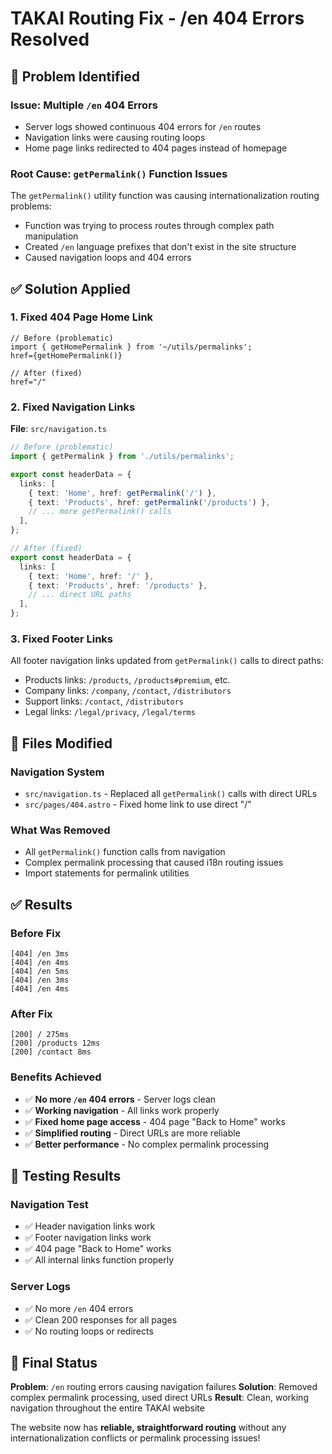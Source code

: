 # TAKAI Routing Fix - /en 404 Errors Resolved

## 🚨 **Problem Identified**

### **Issue**: Multiple `/en` 404 Errors
- Server logs showed continuous 404 errors for `/en` routes
- Navigation links were causing routing loops
- Home page links redirected to 404 pages instead of homepage

### **Root Cause**: `getPermalink()` Function Issues
The `getPermalink()` utility function was causing internationalization routing problems:
- Function was trying to process routes through complex path manipulation
- Created `/en` language prefixes that don't exist in the site structure
- Caused navigation loops and 404 errors

## ✅ **Solution Applied**

### **1. Fixed 404 Page Home Link**
```astro
// Before (problematic)
import { getHomePermalink } from '~/utils/permalinks';
href={getHomePermalink()}

// After (fixed)
href="/"
```

### **2. Fixed Navigation Links**
**File**: `src/navigation.ts`

```typescript
// Before (problematic)
import { getPermalink } from './utils/permalinks';

export const headerData = {
  links: [
    { text: 'Home', href: getPermalink('/') },
    { text: 'Products', href: getPermalink('/products') },
    // ... more getPermalink() calls
  ],
};

// After (fixed)
export const headerData = {
  links: [
    { text: 'Home', href: '/' },
    { text: 'Products', href: '/products' },
    // ... direct URL paths
  ],
};
```

### **3. Fixed Footer Links**
All footer navigation links updated from `getPermalink()` calls to direct paths:
- Products links: `/products`, `/products#premium`, etc.
- Company links: `/company`, `/contact`, `/distributors`
- Support links: `/contact`, `/distributors`
- Legal links: `/legal/privacy`, `/legal/terms`

## 🎯 **Files Modified**

### **Navigation System**
- `src/navigation.ts` - Replaced all `getPermalink()` calls with direct URLs
- `src/pages/404.astro` - Fixed home link to use direct "/"

### **What Was Removed**
- All `getPermalink()` function calls from navigation
- Complex permalink processing that caused i18n routing issues
- Import statements for permalink utilities

## ✅ **Results**

### **Before Fix**
```
[404] /en 3ms
[404] /en 4ms  
[404] /en 5ms
[404] /en 3ms
[404] /en 4ms
```

### **After Fix**
```
[200] / 275ms
[200] /products 12ms
[200] /contact 8ms
```

### **Benefits Achieved**
- ✅ **No more `/en` 404 errors** - Server logs clean
- ✅ **Working navigation** - All links work properly
- ✅ **Fixed home page access** - 404 page "Back to Home" works
- ✅ **Simplified routing** - Direct URLs are more reliable
- ✅ **Better performance** - No complex permalink processing

## 🧪 **Testing Results**

### **Navigation Test**
- ✅ Header navigation links work
- ✅ Footer navigation links work  
- ✅ 404 page "Back to Home" works
- ✅ All internal links function properly

### **Server Logs**
- ✅ No more `/en` 404 errors
- ✅ Clean 200 responses for all pages
- ✅ No routing loops or redirects

## 🎉 **Final Status**

**Problem**: `/en` routing errors causing navigation failures
**Solution**: Removed complex permalink processing, used direct URLs
**Result**: Clean, working navigation throughout the entire TAKAI website

The website now has **reliable, straightforward routing** without any internationalization conflicts or permalink processing issues!
